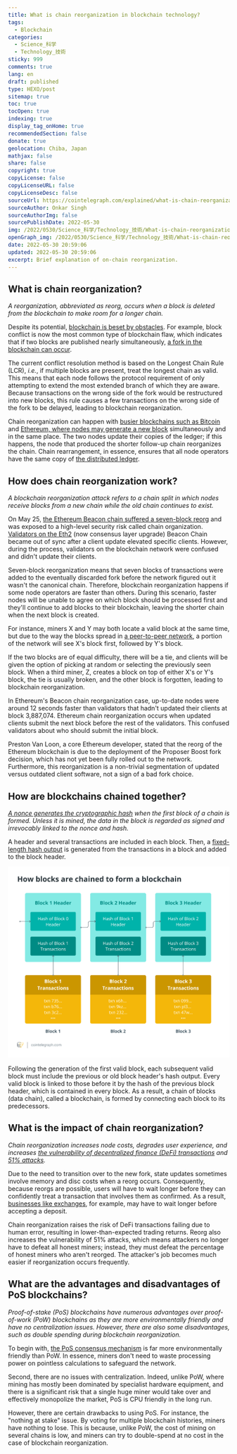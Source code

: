 ```yaml
---
title: What is chain reorganization in blockchain technology?
tags:
  - Blockchain
categories:
  - Science_科学
  - Technology_技術
sticky: 999
comments: true
lang: en
draft: published
type: HEXO/post
sitemap: true
toc: true
tocOpen: true
indexing: true
display_tag_onHome: true
recommendedSection: false
donate: true
geolocation: Chiba, Japan
mathjax: false
share: false
copyright: true
copyLicense: false
copyLicenseURL: false
copyLicenseDesc: false
sourceUrl: https://cointelegraph.com/explained/what-is-chain-reorganization-in-blockchain-technology
sourceAuthor: Onkar Singh
sourceAuthorImg: false
sourcePublishDate: 2022-05-30
img: /2022/0530/Science_科学/Technology_技術/What-is-chain-reorganization-in-blockchain-technology/blockChainETHVerse.jpeg
openGraph_img: /2022/0530/Science_科学/Technology_技術/What-is-chain-reorganization-in-blockchain-technology/blockChainETHVerse.jpeg
date: 2022-05-30 20:59:06
updated: 2022-05-30 20:59:06
excerpt: Brief explanation of on-chain reorganization.
---
```

## What is chain reorganization?
*A reorganization, abbreviated as reorg, occurs when a block is deleted from the blockchain to make room for a longer chain.*

Despite its potential, [blockchain is beset by obstacles](https://cointelegraph.com/blockchain-for-beginners/five-major-challenges-in-the-blockchain-industry). For example, block conflict is now the most common type of blockchain flaw, which indicates that if two blocks are published nearly simultaneously, [a fork in the blockchain can occur](https://cointelegraph.com/blockchain-for-beginners/soft-fork-vs-hard-fork-differences-explained#:~:text=A%20fork%20is%20a%20change,by%20developers%20or%20community%20members.). 

The current conflict resolution method is based on the Longest Chain Rule (LCR), *i.e.*, if multiple blocks are present, treat the longest chain as valid. This means that each node follows the protocol requirement of only attempting to extend the most extended branch of which they are aware. Because transactions on the wrong side of the fork would be restructured into new blocks, this rule causes a few transactions on the wrong side of the fork to be delayed, leading to blockchain reorganization.

Chain reorganization can happen with [busier blockchains such as Bitcoin](https://cointelegraph.com/bitcoin-for-beginners/how-does-blockchain-work-a-beginners-guide-to-blockchain-technology) and [Ethereum, where nodes may generate a new block](https://cointelegraph.com/ethereum-for-beginners/history-of-eth-the-rise-of-the-ethereum-blockchain) simultaneously and in the same place. The two nodes update their copies of the ledger; if this happens, the node that produced the shorter follow-up chain reorganizes the chain. Chain rearrangement, in essence, ensures that all node operators have the same copy of [the distributed ledger](https://cointelegraph.com/blockchain-for-beginners/how-does-blockchain-work-everything-there-is-to-know).


## How does chain reorganization work?
*A blockchain reorganization attack refers to a chain split in which nodes receive blocks from a new chain while the old chain continues to exist.*

On May 25, [the Ethereum Beacon chain suffered a seven-block reorg](https://cointelegraph.com/news/ethereum-beacon-chain-experiences-7-block-reorg-what-s-going-on) and was exposed to a high-level security risk called chain organization. [Validators on the Eth2](https://cointelegraph.com/ethereum-for-beginners/ethereum-upgrades-a-beginners-guide-to-eth-2-0) (now consensus layer upgrade) Beacon Chain became out of sync after a client update elevated specific clients. However, during the process, validators on the blockchain network were confused and didn't update their clients.

Seven-block reorganization means that seven blocks of transactions were added to the eventually discarded fork before the network figured out it wasn't the canonical chain. Therefore, blockchain reorganization happens if some node operators are faster than others. During this scenario, faster nodes will be unable to agree on which block should be processed first and they'll continue to add blocks to their blockchain, leaving the shorter chain when the next block is created.

For instance, miners X and Y may both locate a valid block at the same time, but due to the way the blocks spread in [a peer-to-peer network](https://cointelegraph.com/news/what-is-p2p-trading-and-how-does-it-work-in-peer-to-peer-crypto-exchanges), a portion of the network will see X's block first, followed by Y's block. 

If the two blocks are of equal difficulty, there will be a tie, and clients will be given the option of picking at random or selecting the previously seen block. When a third miner, Z, creates a block on top of either X's or Y's block, the tie is usually broken, and the other block is forgotten, leading to blockchain reorganization.

In Ethereum's Beacon chain reorganization case, up-to-date nodes were around 12 seconds faster than validators that hadn't updated their clients at block 3,887,074. Ethereum chain reorganization occurs when updated clients submit the next block before the rest of the validators. This confused validators about who should submit the initial block.

Preston Van Loon, a core Ethereum developer, stated that the reorg of the Ethereum blockchain is due to the deployment of the Proposer Boost fork decision, which has not yet been fully rolled out to the network. Furthermore, this reorganization is a non-trivial segmentation of updated versus outdated client software, not a sign of a bad fork choice.


## How are blockchains chained together?
*[A nonce generates the cryptographic hash](https://cointelegraph.com/ethereum-for-beginners/architectural-components-of-the-ethereum-blockchain-what-are-they) when the first block of a chain is formed. Unless it is mined, the data in the block is regarded as signed and irrevocably linked to the nonce and hash.*

A header and several transactions are included in each block. Then, a [fixed-length hash output](https://cointelegraph.com/explained/proof-of-work-explained) is generated from the transactions in a block and added to the block header.

![](./What-is-chain-reorganization-in-blockchain-technology/07c86db154c93695d6a3749d68d73fa8.webp)

Following the generation of the first valid block, each subsequent valid block must include the previous or old block header's hash output. Every valid block is linked to those before it by the hash of the previous block header, which is contained in every block. As a result, a chain of blocks (data chain), called a blockchain, is formed by connecting each block to its predecessors.


## What is the impact of chain reorganization?
*Chain reorganization increases node costs, degrades user experience, and increases [the vulnerability of decentralized finance (DeFi) transactions](https://cointelegraph.com/defi-101/defi-a-comprehensive-guide-to-decentralized-finance) and [51% attacks](https://cointelegraph.com/news/ethereum-classic-51-attack-the-reality-of-proof-of-work).*

Due to the need to transition over to the new fork, state updates sometimes involve memory and disc costs when a reorg occurs. Consequently, because reorgs are possible, users will have to wait longer before they can confidently treat a transaction that involves them as confirmed. As a result, [businesses like exchanges](https://cointelegraph.com/defi-101/what-are-decentralized-exchanges-and-how-do-dexs-work), for example, may have to wait longer before accepting a deposit.

Chain reorganization raises the risk of DeFi transactions failing due to human error, resulting in lower-than-expected trading returns. Reorg also increases the vulnerability of 51% attacks, which means attackers no longer have to defeat all honest miners; instead, they must defeat the percentage of honest miners who aren't reorged. The attacker's job becomes much easier if reorganization occurs frequently.


## What are the advantages and disadvantages of PoS blockchains?
*Proof-of-stake (PoS) blockchains have numerous advantages over proof-of-work (PoW) blockchains as they are more environmentally friendly and have no centralization issues. However, there are also some disadvantages, such as double spending during blockchain reorganization.*

To begin with, [the PoS consensus mechanism](https://cointelegraph.com/blockchain-for-beginners/proof-of-stake-vs-proof-of-work:-differences-explained) is far more environmentally friendly than PoW. In essence, miners don't need to waste processing power on pointless calculations to safeguard the network. 

Second, there are no issues with centralization. Indeed, unlike PoW, where mining has mostly been dominated by specialist hardware equipment, and there is a significant risk that a single huge miner would take over and effectively monopolize the market, PoS is CPU friendly in the long run.

However, there are certain drawbacks to using PoS. For instance, the "nothing at stake" issue. By voting for multiple blockchain histories, miners have nothing to lose. This is because, unlike PoW, the cost of mining on several chains is low, and miners can try to double-spend at no cost in the case of blockchain reorganization.